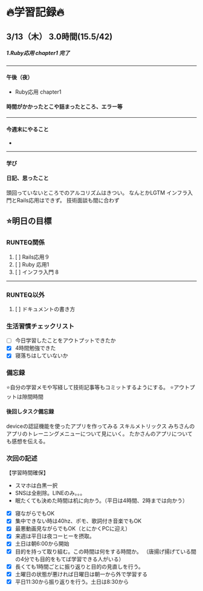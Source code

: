 # 🔥学習記録🔥
## 3/13（木） 3.0時間(15.5/42)
##### 1.Ruby応用 chapter1 完了

***
#### 午後（夜）
- Ruby応用 chapter1 

#### 時間がかかったとこや詰まったところ、エラー等

***
#### 今週末にやること
-
***
#### 学び



#### 日記、思ったこと
頭回っていないところでのアルコリズムはきつい。
なんとかLGTM
インフラ入門とRails応用はできず。
技術面談も間に合わず

## ⭐️明日の目標
### RUNTEQ関係
1. [ ] Rails応用９ 
2. [ ] Ruby 応用1 
3. [ ] インフラ入門 8
***
### RUNTEQ以外
1. [ ] ドキュメントの書き方


### 生活習慣チェックリスト
- [ ] 今日学習したことをアウトプットできたか
- [x] 4時間勉強できた
- [x] 寝落ちはしていないか

### 備忘録
⭐️自分の学習メモや写経して技術記事等もコミットするようにする。
⭐️アウトプットは隙間時間

#### 後回しタスク備忘録
deviceの認証機能を使ったアプリを作ってみる
スキルメトリックス
みちさんのアプリのトレーニングメニューについて見にいく。
たかさんのアプリについても感想を伝える。


### 次回の記述
【学習時間確保】
- スマホは白黒一択
- SNSは全削除。LINEのみ。。。
- 眠たくても決めた時間は机に向かう。（平日は4時間、2時までは向かう）
- [x] 寝ながらでもOK
- [x] 集中できない時は40hz、ポモ、歌詞付き音楽でもOK
- [x] 最悪動画見ながらでもOK（とにかくPCに迎え）
- [x] 来週は平日は夜コーヒーを摂取。
- [x] 土日は朝6:00から開始
- [x] 目的を持って取り組む。この時間は何をする時間か。
（唐揚げ揚げている間の4分でも目的をもてば学習できる人がいる）
- [x] 長くても1時間ごとに振り返りと目的の見直しを行う。
- [x] 土曜日の状態が悪ければ日曜日は朝一から外で学習する
- [x] 平日11:30から振り返りを行う。土日は8:30から
